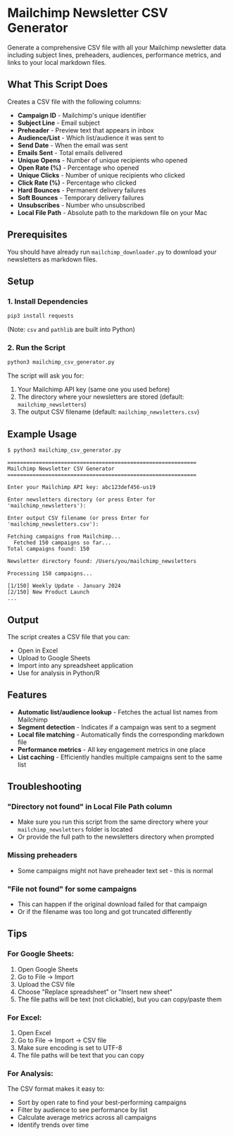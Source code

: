 # Mailchimp Newsletter CSV Generator

Generate a comprehensive CSV file with all your Mailchimp newsletter data including subject lines, preheaders, audiences, performance metrics, and links to your local markdown files.

## What This Script Does

Creates a CSV file with the following columns:
- **Campaign ID** - Mailchimp's unique identifier
- **Subject Line** - Email subject
- **Preheader** - Preview text that appears in inbox
- **Audience/List** - Which list/audience it was sent to
- **Send Date** - When the email was sent
- **Emails Sent** - Total emails delivered
- **Unique Opens** - Number of unique recipients who opened
- **Open Rate (%)** - Percentage who opened
- **Unique Clicks** - Number of unique recipients who clicked
- **Click Rate (%)** - Percentage who clicked
- **Hard Bounces** - Permanent delivery failures
- **Soft Bounces** - Temporary delivery failures
- **Unsubscribes** - Number who unsubscribed
- **Local File Path** - Absolute path to the markdown file on your Mac

## Prerequisites

You should have already run `mailchimp_downloader.py` to download your newsletters as markdown files.

## Setup

### 1. Install Dependencies

```bash
pip3 install requests
```

(Note: `csv` and `pathlib` are built into Python)

### 2. Run the Script

```bash
python3 mailchimp_csv_generator.py
```

The script will ask you for:
1. Your Mailchimp API key (same one you used before)
2. The directory where your newsletters are stored (default: `mailchimp_newsletters`)
3. The output CSV filename (default: `mailchimp_newsletters.csv`)

## Example Usage

```
$ python3 mailchimp_csv_generator.py

============================================================
Mailchimp Newsletter CSV Generator
============================================================

Enter your Mailchimp API key: abc123def456-us19

Enter newsletters directory (or press Enter for 'mailchimp_newsletters'): 

Enter output CSV filename (or press Enter for 'mailchimp_newsletters.csv'): 

Fetching campaigns from Mailchimp...
  Fetched 150 campaigns so far...
Total campaigns found: 150

Newsletter directory found: /Users/you/mailchimp_newsletters

Processing 150 campaigns...

[1/150] Weekly Update - January 2024
[2/150] New Product Launch
...
```

## Output

The script creates a CSV file that you can:
- Open in Excel
- Upload to Google Sheets
- Import into any spreadsheet application
- Use for analysis in Python/R

## Features

- **Automatic list/audience lookup** - Fetches the actual list names from Mailchimp
- **Segment detection** - Indicates if a campaign was sent to a segment
- **Local file matching** - Automatically finds the corresponding markdown file
- **Performance metrics** - All key engagement metrics in one place
- **List caching** - Efficiently handles multiple campaigns sent to the same list

## Troubleshooting

### "Directory not found" in Local File Path column
- Make sure you run this script from the same directory where your `mailchimp_newsletters` folder is located
- Or provide the full path to the newsletters directory when prompted

### Missing preheaders
- Some campaigns might not have preheader text set - this is normal

### "File not found" for some campaigns
- This can happen if the original download failed for that campaign
- Or if the filename was too long and got truncated differently

## Tips

### For Google Sheets:
1. Open Google Sheets
2. Go to File → Import
3. Upload the CSV file
4. Choose "Replace spreadsheet" or "Insert new sheet"
5. The file paths will be text (not clickable), but you can copy/paste them

### For Excel:
1. Open Excel
2. Go to File → Import → CSV file
3. Make sure encoding is set to UTF-8
4. The file paths will be text that you can copy

### For Analysis:
The CSV format makes it easy to:
- Sort by open rate to find your best-performing campaigns
- Filter by audience to see performance by list
- Calculate average metrics across all campaigns
- Identify trends over time
